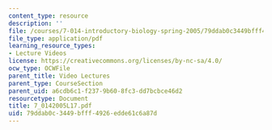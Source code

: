 ```yaml
---
content_type: resource
description: ''
file: /courses/7-014-introductory-biology-spring-2005/79ddab0c3449bfff4926edde61c6a87d_7_0142005L17.pdf
file_type: application/pdf
learning_resource_types:
- Lecture Videos
license: https://creativecommons.org/licenses/by-nc-sa/4.0/
ocw_type: OCWFile
parent_title: Video Lectures
parent_type: CourseSection
parent_uid: a6cdb6c1-f237-9b60-8fc3-dd7bcbce46d2
resourcetype: Document
title: 7_0142005L17.pdf
uid: 79ddab0c-3449-bfff-4926-edde61c6a87d
---
```

